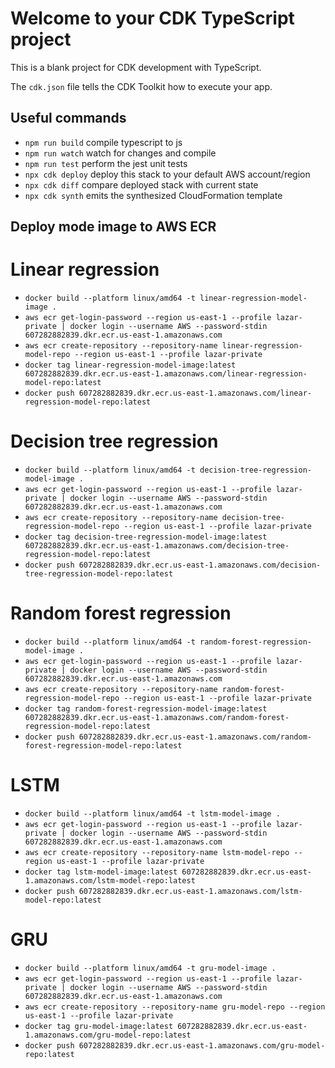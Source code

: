 # Welcome to your CDK TypeScript project

This is a blank project for CDK development with TypeScript.

The `cdk.json` file tells the CDK Toolkit how to execute your app.

## Useful commands

* `npm run build`   compile typescript to js
* `npm run watch`   watch for changes and compile
* `npm run test`    perform the jest unit tests
* `npx cdk deploy`  deploy this stack to your default AWS account/region
* `npx cdk diff`    compare deployed stack with current state
* `npx cdk synth`   emits the synthesized CloudFormation template

## Deploy mode image to AWS ECR

# Linear regression
* `docker build --platform linux/amd64 -t linear-regression-model-image .`
* `aws ecr get-login-password --region us-east-1 --profile lazar-private | docker login --username AWS --password-stdin 607282882839.dkr.ecr.us-east-1.amazonaws.com`
* `aws ecr create-repository --repository-name linear-regression-model-repo --region us-east-1 --profile lazar-private`
* `docker tag linear-regression-model-image:latest 607282882839.dkr.ecr.us-east-1.amazonaws.com/linear-regression-model-repo:latest`
* `docker push 607282882839.dkr.ecr.us-east-1.amazonaws.com/linear-regression-model-repo:latest`

# Decision tree regression
* `docker build --platform linux/amd64 -t decision-tree-regression-model-image .`
* `aws ecr get-login-password --region us-east-1 --profile lazar-private | docker login --username AWS --password-stdin 607282882839.dkr.ecr.us-east-1.amazonaws.com`
* `aws ecr create-repository --repository-name decision-tree-regression-model-repo --region us-east-1 --profile lazar-private`
* `docker tag decision-tree-regression-model-image:latest 607282882839.dkr.ecr.us-east-1.amazonaws.com/decision-tree-regression-model-repo:latest`
* `docker push 607282882839.dkr.ecr.us-east-1.amazonaws.com/decision-tree-regression-model-repo:latest`

# Random forest regression
* `docker build --platform linux/amd64 -t random-forest-regression-model-image .`
* `aws ecr get-login-password --region us-east-1 --profile lazar-private | docker login --username AWS --password-stdin 607282882839.dkr.ecr.us-east-1.amazonaws.com`
* `aws ecr create-repository --repository-name random-forest-regression-model-repo --region us-east-1 --profile lazar-private`
* `docker tag random-forest-regression-model-image:latest 607282882839.dkr.ecr.us-east-1.amazonaws.com/random-forest-regression-model-repo:latest`
* `docker push 607282882839.dkr.ecr.us-east-1.amazonaws.com/random-forest-regression-model-repo:latest`

# LSTM
* `docker build --platform linux/amd64 -t lstm-model-image .`
* `aws ecr get-login-password --region us-east-1 --profile lazar-private | docker login --username AWS --password-stdin 607282882839.dkr.ecr.us-east-1.amazonaws.com`
* `aws ecr create-repository --repository-name lstm-model-repo --region us-east-1 --profile lazar-private`
* `docker tag lstm-model-image:latest 607282882839.dkr.ecr.us-east-1.amazonaws.com/lstm-model-repo:latest`
* `docker push 607282882839.dkr.ecr.us-east-1.amazonaws.com/lstm-model-repo:latest`

# GRU
* `docker build --platform linux/amd64 -t gru-model-image .`
* `aws ecr get-login-password --region us-east-1 --profile lazar-private | docker login --username AWS --password-stdin 607282882839.dkr.ecr.us-east-1.amazonaws.com`
* `aws ecr create-repository --repository-name gru-model-repo --region us-east-1 --profile lazar-private`
* `docker tag gru-model-image:latest 607282882839.dkr.ecr.us-east-1.amazonaws.com/gru-model-repo:latest`
* `docker push 607282882839.dkr.ecr.us-east-1.amazonaws.com/gru-model-repo:latest`

